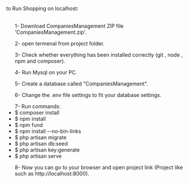 to Run Shopping on localhost: <br><br>

<ul>1- Download CompaniesManagement ZIP file 'CompaniesManagement.zip'. </ul>
<ul>2- open termenal from project folder.</ul>
<ul>3- Check whether everything has been installed correctly (git , node , npm and composer).</ul>
<ul>4- Run Mysql on your PC.</ul>
<ul>5- Create a database called "CompaniesManagement".</ul>
<ul>6- Change the .env file settings to fit your database settings.</ul>
<ul>
	7- Run commands:<br>
	 <li>	 $ composer install</li>
	 <li>	 $ npm install</li>
     <li>	 $ npm fund</li>
	 <li>	 $ npm install --no-bin-links</li>
	 <li>	 $ php artisan migrate</li>
	 <li>	 $ php artisan db:seed</li>
     <li>	 $ php artisan key:generate</li>
	 <li>	 $ php artisan serve</li>
</ul>
<ul>8- Now you can go to your browser and open project link (Project like such as http://localhost:8000).</ul>



